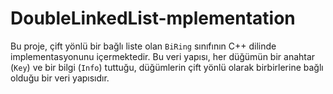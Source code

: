 # DoubleLinkedList-mplementation
Bu proje, çift yönlü bir bağlı liste olan `BiRing` sınıfının C++ dilinde implementasyonunu içermektedir. Bu veri yapısı, her düğümün bir anahtar (`Key`) ve bir bilgi (`Info`) tuttuğu, düğümlerin çift yönlü olarak birbirlerine bağlı olduğu bir veri yapısıdır.
